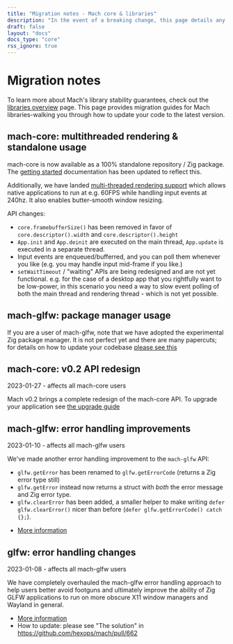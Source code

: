 ```yaml
---
title: "Migration notes - Mach core & libraries"
description: "In the event of a breaking change, this page details any migration steps neccessary to upgrade your code to the latest version of Mach core or one of our standalone libraries."
draft: false
layout: "docs"
docs_type: "core"
rss_ignore: true
---
```


# Migration notes

To learn more about Mach's library stability guarantees, check out the [libraries overview](../libs) page. This page provides migration guides for Mach libraries-walking you through how to update your code to the latest version.

## mach-core: multithreaded rendering & standalone usage

mach-core is now available as a 100% standalone repository / Zig package. The [getting started](../getting-started.md) documentation has been updated to reflect this.

Additionally, we have landed [multi-threaded rendering support](https://github.com/hexops/mach-core/pull/15) which allows native applications to run at e.g. 60FPS while handling input events at 240hz. It also enables butter-smooth window resizing.

API changes:

* `core.framebufferSize()` has been removed in favor of `core.descriptor().width` and `core.descriptor().height`
* `App.init` and `App.deinit` are executed on the main thread, `App.update` is executed in a separate thread.
* Input events are enqueued/bufferred, and you can poll them whenever you like (e.g. you may handle input mid-frame if you like.)
* `setWaitTimeout` / "waiting" APIs are being redesigned and are not yet functional. e.g. for the case of a  desktop app that you rightfully want to be low-power, in this scenario you need a way to slow event polling of both the main thread and rendering thread - which is not yet possible.

## mach-glfw: package manager usage

If you are a user of mach-glfw, note that we have adopted the experimental Zig package manager. It is not perfect yet and there are many papercuts; for details on how to update your codebase [please see this](https://github.com/hexops/mach/issues/861#issuecomment-1638185447)

## mach-core: v0.2 API redesign
<div class="subtext">2023-01-27 - affects all mach-core users</div>

Mach v0.2 brings a complete redesign of the mach-core API. To upgrade your application see [the upgrade guide](2023-core-api)

## mach-glfw: error handling improvements
<div class="subtext">2023-01-10 - affects all mach-glfw users</div>

We've made another error handling improvement to the `mach-glfw` API:

- `glfw.getError` has been renamed to `glfw.getErrorCode` (returns a Zig error type still)
- `glfw.getError` instead now returns a struct with _both_ the error message and Zig error type.
- `glfw.clearError` has been added, a smaller helper to make writing `defer glfw.clearError()` nicer than before (`defer glfw.getErrorCode() catch {};`).

* [More information](https://github.com/hexops/mach/pull/668)

## glfw: error handling changes
<div class="subtext">2023-01-08 - affects all mach-glfw users</div>

We have completely overhauled the mach-glfw error handling approach to help users better avoid footguns and ultimately improve the ability of Zig GLFW applications to run on more obscure X11 window managers and Wayland in general.

* [More information](https://github.com/hexops/mach/pull/662)
* How to update: please see "The solution" in https://github.com/hexops/mach/pull/662

